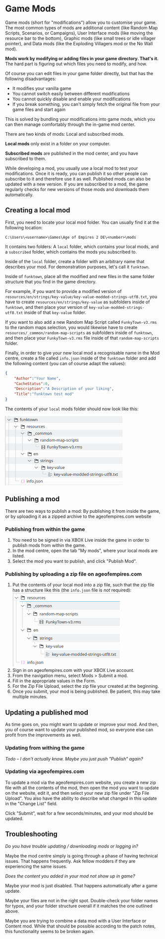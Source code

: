 # Game Mods

Game mods (short for "modifications") allow you to customise your game.
The most common types of mods are additional content (like Random Map Scripts, Scenarios, or Campaigns),
User Interface mods (like moving the resource bar to the bottom),
Graphic mods (like small trees or idle villager pointer),
and Data mods (like the Exploding Villagers mod or the No Wall mod).

**Mods work by modifying or adding files in your game directory. That's it.**  
The hard part is figuring out which files you need to modify, and how.

Of course you can edit files in your game folder directly, but that has the following disadvantages:

- It modifies your vanilla game
- You cannot switch easily between different modifications
- You cannot quickly disable and enable your modifications
- If you break something, you can't simply fetch the original file from your game files and start again

This is solved by bundling your modifications into game mods, which you can then manage comfortably through the in-game mod center.

There are two kinds of mods: Local and subscribed mods.

**Local mods** only exist in a folder on your computer.

**Subscribed mods** are published in the mod center, and you have subscribed to them.

While developing a mod, you usually use a local mod to test your modifications.
Once it is ready, you can publish it so other people can subscribe to it and therefore use it as well.
Published mods can also be updated with a new version.
If you are subscribed to a mod, the game regularly checks for new versions of those mods and downloads them automatically.

## Creating a local mod

First, you need to locate your local mod folder. You can usually find it at the following location:
```
C:\Users\<username>\Games\Age of Empires 2 DE\<number>\mods
```

It contains two folders: A `local` folder, which contains your local mods, and a `subscribed` folder, which contains the mods you subscribed to.

Inside of the `local` folder, create a folder with an arbitrary name that describes your mod.
For demonstration purposes, let's call it `funktown`.

Inside of `funktown`, place all the modified and new files in the same folder structure that you find in the game directory.

For example, if you want to provide a modified version of `resources/en/strings/key-value/key-value-modded-strings-utf8.txt`, you have to create `resources/en/strings/key-value` as subfolders inside of `funktown`, and then place your version of `key-value-modded-strings-utf8.txt` inside of that `key-value` folder.

If you want to also add a new Random Map Script called `FunkyTown-v3.rms` to the random maps selection, you would likewise have to create `resources/_common/random-map-scripts` as subfolders inside of `funktown`, and then place your `FunkyTown-v3.rms` file inside of that `random-map-scripts` folder.

Finally, in order to give your new local mod a recognisable name in the Mod centre, create a file called `info.json` inside of the `funktown` folder and add the following content (you can of course adapt the values):

```json
{
    "Author":"Your Name",
    "CacheStatus":0,
    "Description":"A Description of your liking",
    "Title":"funktown test mod"
}
```

The contents of your `local` mods folder should now look like this:

![Screenshot](imgs/local-mod-content-structure.png)

## Publishing a mod

There are two ways to publish a mod: By publishing it from inside the game, or by uploading it as a zipped archive to the ageofempires.com website


### Publishing from within the game

1. You need to be signed in via XBOX Live inside the game in order to publish mods from within the game.
2. In the mod centre, open the tab "My mods", where your local mods are listed.
3. Select the mod you want to publish, and click "Publish Mod".


### Publishing by uploading a zip file on ageofempires.com

1. Put the contents of your local mod into a zip file, such that the zip file has a structure like this (the `info.json` file is _not_ required):  
   ![Screenshot](imgs/mod-zip-content-structure.png)
2. Sign in on ageofempires.com with your XBOX Live account.
3. From the navigation menu, select Mods > Submit a mod.
4. Fill in the appropriate values in the Form.
5. For the Zip File Upload, select the zip file your created at the beginning.
6. Once you submit, your mod is being published.
   Be patient, this may take multiple minutes.


## Updating a published mod

As time goes on, you might want to update or improve your mod.
And then, you of course want to update your published mod, so everyone else can profit from the improvements as well.


### Updating from withing the game

_Todo – I don't actually know. Maybe you just push "Publish" again?_


### Updating via ageofempires.com

To update a mod via the ageofempires.com website, you create a new zip file with all the contents of the mod, then open the mod you want to update on the website, edit it, and then select your new zip file under "Zip File Upload".
You also have the ability to describe what changed in this update in the "Change List" field.

Click "Submit", wait for a few seconds/minutes, and your mod should be updated.


## Troubleshooting

_Do you have trouble updating / downloading mods or logging in?_

Maybe the mod centre simply is going through a phase of having technical issues.
That happens frequently.
Ask fellow modders if they are experiencing the same issues.

_Does the content you added in your mod not show up in game?_

Maybe your mod is just disabled.
That happens automatically after a game update.

Maybe your files are not in the right spot.
Double-check your folder names for typos, and your folder structure overall if it matches the one outlined above.

Maybe you are trying to combine a data mod with a User Interface or Content mod.
While that should be possible according to the patch notes, this functionality seems to be broken again.


